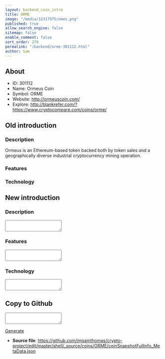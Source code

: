 ```yaml
---
layout: backend_coin_intro
title: ORME
image: "/media/12317975/omes.png"
published: true
allow_search_engine: false
sitemap: false
enable_comment: false
sort_order: 270
permalink: "/backend/orme-301112.html"
author: Sam
---
```


## About

- ID: 301112
- Name: Ormeus Coin
- Symbol: ORME
- Website: http://ormeuscoin.com/
- Explore: http://blankrefer.com/?https://www.cryptocompare.com/coins/orme/


## Old introduction

### Description

<p>Ormeus is an Ethereum-based token <span>backed both by token sales and a geographically diverse industrial cryptocurrency mining operation. </span></p>

### Features


### Technology




## New introduction


### Description
<textarea id="meta_description" name="description"></textarea>

### Features
<textarea id="meta_features" name="features"></textarea>

### Technology
<textarea id="meta_technology" name="technology"></textarea>


## Copy to Github

<textarea id="coinsnapshotfullinfo_metadata"></textarea>

<a href="#gen" onclick="generateMetaDatJson()">Generate</a>

- **Source file**: <a href="https://github.com/imsamthomas/crypto-project/edit/master/shell/_source/coins/ORME/coinSnapshotFullInfo_MetaData.json">https://github.com/imsamthomas/crypto-project/edit/master/shell/_source/coins/ORME/coinSnapshotFullInfo_MetaData.json</a>

